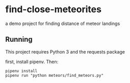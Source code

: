# find-close-meteorites
a demo project for finding distance of meteor landings

## Running
This project requires Python 3 and the requests package

first, install pipenv. Then:

```
pipenv install
pipenv run "python meteors/find_meteors.py"
```

